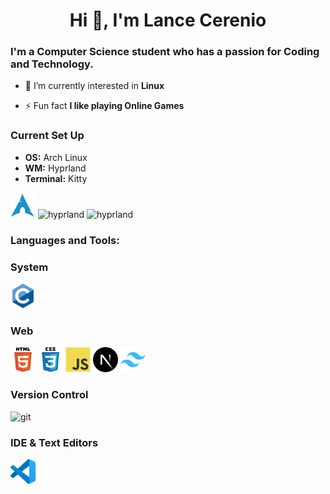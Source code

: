 <h1 align="center">Hi 👋, I'm Lance Cerenio</h1>
<h3 align="left">I'm a Computer Science student who has a passion for Coding and Technology.</h3>

- 🌱 I’m currently interested in **Linux**

- ⚡ Fun fact **I like playing Online Games**

<h3 align="left">Current Set Up</h3>

<div>
    <ul>
        <li><b>OS:</b> Arch Linux</li>
        <li><b>WM:</b> Hyprland</li>
        <li><b>Terminal:</b> Kitty</li>
    </ul>
    
</div>

<div>
  <img src="https://github.com/devicons/devicon/blob/master/icons/archlinux/archlinux-original.svg" alt="archlinux" width="40" height="40">
  <img src="https://logolist.net/wp-content/uploads/2024/04/favicon.svg" alt="hyprland" width="40" height="40">
  <img src="https://sw.kovidgoyal.net/kitty/_static/kitty.svg" alt="hyprland" width="40" height="40">
</div>

<h3 align="left">Languages and Tools:</h3>
<h3 align="left">System</h3>
    <p align="left">
        <img src="https://raw.githubusercontent.com/devicons/devicon/master/icons/c/c-original.svg" alt="c" width="40" height="40"> 
    </p>
<h3 align="left">Web</h3>
<p align="left"> 
    <img src="https://raw.githubusercontent.com/devicons/devicon/master/icons/html5/html5-original-wordmark.svg" alt="html5" width="40" height="40"> 
    <img src="https://raw.githubusercontent.com/devicons/devicon/master/icons/css3/css3-original-wordmark.svg" alt="css3" width="40" height="40"> 
    <img src="https://raw.githubusercontent.com/devicons/devicon/master/icons/javascript/javascript-original.svg" alt="js" width="40" height="40"> 
    <img src="https://github.com/devicons/devicon/blob/master/icons/nextjs/nextjs-original.svg" alt="nextjs" width="40" height="40">
    <img src="https://github.com/devicons/devicon/blob/master/icons/tailwindcss/tailwindcss-original.svg" alt="nextjs" width="40" height="40">
</p>
<h3 align="left">Version Control</h3>
<p align="left">
    <img src="https://www.vectorlogo.zone/logos/git-scm/git-scm-icon.svg" alt="git" width="40" height="40">
</p>
<h3 align="left">IDE & Text Editors</h3>
<p align="left">
    <img src="https://github.com/devicons/devicon/blob/master/icons/vscode/vscode-original.svg" alt="vscode" width="40" height="40">
</p>
